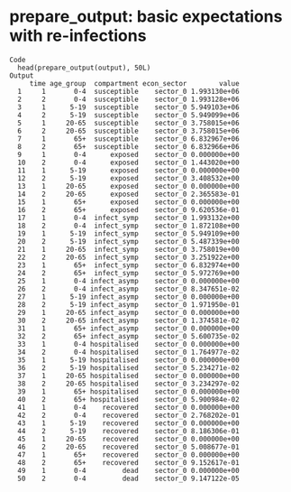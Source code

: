# prepare_output: basic expectations with re-infections

    Code
      head(prepare_output(output), 50L)
    Output
         time age_group  compartment econ_sector        value
      1     1       0-4  susceptible    sector_0 1.993130e+06
      2     2       0-4  susceptible    sector_0 1.993128e+06
      3     1      5-19  susceptible    sector_0 5.949103e+06
      4     2      5-19  susceptible    sector_0 5.949099e+06
      5     1     20-65  susceptible    sector_0 3.758015e+06
      6     2     20-65  susceptible    sector_0 3.758015e+06
      7     1       65+  susceptible    sector_0 6.832967e+06
      8     2       65+  susceptible    sector_0 6.832966e+06
      9     1       0-4      exposed    sector_0 0.000000e+00
      10    2       0-4      exposed    sector_0 1.443020e+00
      11    1      5-19      exposed    sector_0 0.000000e+00
      12    2      5-19      exposed    sector_0 3.408532e+00
      13    1     20-65      exposed    sector_0 0.000000e+00
      14    2     20-65      exposed    sector_0 2.365583e-01
      15    1       65+      exposed    sector_0 0.000000e+00
      16    2       65+      exposed    sector_0 9.620536e-01
      17    1       0-4  infect_symp    sector_0 1.993132e+00
      18    2       0-4  infect_symp    sector_0 1.872108e+00
      19    1      5-19  infect_symp    sector_0 5.949109e+00
      20    2      5-19  infect_symp    sector_0 5.487339e+00
      21    1     20-65  infect_symp    sector_0 3.758019e+00
      22    2     20-65  infect_symp    sector_0 3.251922e+00
      23    1       65+  infect_symp    sector_0 6.832974e+00
      24    2       65+  infect_symp    sector_0 5.972769e+00
      25    1       0-4 infect_asymp    sector_0 0.000000e+00
      26    2       0-4 infect_asymp    sector_0 8.347651e-02
      27    1      5-19 infect_asymp    sector_0 0.000000e+00
      28    2      5-19 infect_asymp    sector_0 1.971950e-01
      29    1     20-65 infect_asymp    sector_0 0.000000e+00
      30    2     20-65 infect_asymp    sector_0 1.374581e-02
      31    1       65+ infect_asymp    sector_0 0.000000e+00
      32    2       65+ infect_asymp    sector_0 5.600735e-02
      33    1       0-4 hospitalised    sector_0 0.000000e+00
      34    2       0-4 hospitalised    sector_0 1.764977e-02
      35    1      5-19 hospitalised    sector_0 0.000000e+00
      36    2      5-19 hospitalised    sector_0 5.234271e-02
      37    1     20-65 hospitalised    sector_0 0.000000e+00
      38    2     20-65 hospitalised    sector_0 3.234297e-02
      39    1       65+ hospitalised    sector_0 0.000000e+00
      40    2       65+ hospitalised    sector_0 5.900984e-02
      41    1       0-4    recovered    sector_0 0.000000e+00
      42    2       0-4    recovered    sector_0 2.768202e-01
      43    1      5-19    recovered    sector_0 0.000000e+00
      44    2      5-19    recovered    sector_0 8.186306e-01
      45    1     20-65    recovered    sector_0 0.000000e+00
      46    2     20-65    recovered    sector_0 5.008677e-01
      47    1       65+    recovered    sector_0 0.000000e+00
      48    2       65+    recovered    sector_0 9.152617e-01
      49    1       0-4         dead    sector_0 0.000000e+00
      50    2       0-4         dead    sector_0 9.147122e-05

